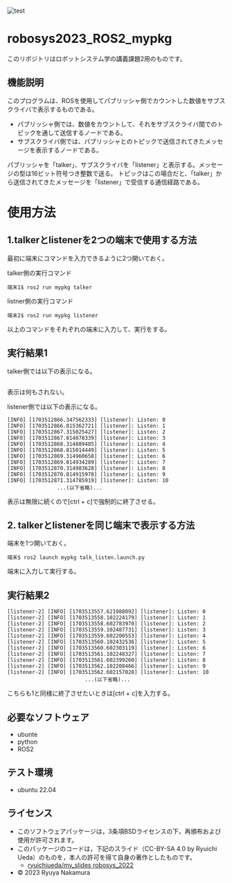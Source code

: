 ![test](https://github.com/ryuyanakamura2022/robosys2023_ROS2_mypkg/actions/workflows/test.yml/badge.svg)

# robosys2023_ROS2_mypkg
このリポジトリはロボットシステム学の講義課題2用のものです。

## 機能説明
このプログラムは、ROSを使用してパブリッシャ側でカウントした数値をサブスクライバで表示するものである。
* パブリッシャ側では、数値をカウントして、それをサブスクライバ間でのトピックを通して送信するノードである。
* サブスクライバ側では、パブリッシャとのトピックで送信されてきたメッセージを表示するノードである。

パブリッシャを「talker」、サブスクライバを「listener」と表示する。メッセージの型は16ビット符号つき整数で送る。
トピックはこの場合だと、「talker」から送信されてきたメッセージを「listener」で受信する通信経路である。

# 使用方法
## 1.talkerとlistenerを2つの端末で使用する方法
最初に端末にコマンドを入力できるように2つ開いておく。

talker側の実行コマンド
```
端末1$ ros2 run mypkg talker
```
listner側の実行コマンド
```
端末2$ ros2 run mypkg listener
```
以上のコマンドをそれぞれの端末に入力して、実行をする。
## 実行結果1
talker側では以下の表示になる。
```
```
表示は何もされない。

listener側では以下の表示になる。
```
[INFO] [1703512866.347562333] [listener]: Listen: 0
[INFO] [1703512866.815362721] [listener]: Listen: 1
[INFO] [1703512867.315025427] [listener]: Listen: 2
[INFO] [1703512867.814878339] [listener]: Listen: 3
[INFO] [1703512868.314889485] [listener]: Listen: 4
[INFO] [1703512868.815014449] [listener]: Listen: 5
[INFO] [1703512869.314960658] [listener]: Listen: 6
[INFO] [1703512869.814934289] [listener]: Listen: 7
[INFO] [1703512870.314983628] [listener]: Listen: 8
[INFO] [1703512870.814915978] [listener]: Listen: 9
[INFO] [1703512871.314785919] [listener]: Listen: 10
                ...(以下省略)...
```
表示は無限に続くので[ctrl + c]で強制的に終了させる。

## 2. talkerとlistenerを同じ端末で表示する方法
端末を1つ開いておく。

```
端末$ ros2 launch mypkg talk_listen.launch.py
```
端末に入力して実行する。

## 実行結果2
```
[listener-2] [INFO] [1703513557.621988092] [listener]: Listen: 0
[listener-2] [INFO] [1703513558.102224179] [listener]: Listen: 1
[listener-2] [INFO] [1703513558.602783970] [listener]: Listen: 2
[listener-2] [INFO] [1703513559.102487731] [listener]: Listen: 3
[listener-2] [INFO] [1703513559.602200553] [listener]: Listen: 4
[listener-2] [INFO] [1703513560.102432536] [listener]: Listen: 5
[listener-2] [INFO] [1703513560.602303119] [listener]: Listen: 6
[listener-2] [INFO] [1703513561.102248327] [listener]: Listen: 7
[listener-2] [INFO] [1703513561.602399260] [listener]: Listen: 8
[listener-2] [INFO] [1703513562.102208466] [listener]: Listen: 9
[listener-2] [INFO] [1703513562.602157028] [listener]: Listen: 10
                         ...(以下省略)...
```
こちらも1と同様に終了させたいときは[ctrl + c]を入力する。

## 必要なソフトウェア
* ubunte
* python
* ROS2

## テスト環境
* ubuntu 22.04 

## ライセンス 
* このソフトウェアパッケージは，3条項BSDライセンスの下，再頒布および使用が許可されます。
* このパッケージのコードは，下記のスライド（CC-BY-SA 4.0 by Ryuichi Ueda）のものを，本人の許可を得て自身の著作としたものです。
  * [ryuichiueda/my_slides robosys_2022](https://github.com/ryuichiueda/my_slides/tree/master/robosys_2022)
* © 2023 Ryuya Nakamura
